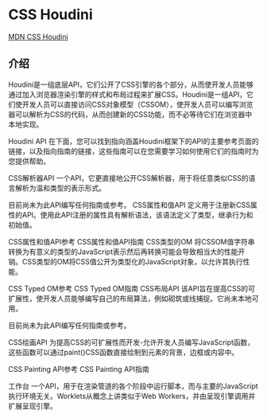 <!--
 * @Author: tangdaoyong
 * @Date: 2021-04-27 14:48:15
 * @LastEditors: tangdaoyong
 * @LastEditTime: 2021-04-27 15:00:52
 * @Description: CSS Houdini
-->
# CSS Houdini

[MDN CSS Houdini](https://developer.mozilla.org/en-US/docs/Web/Houdini)

## 介绍

Houdini是一组底层API，它们公开了CSS引擎的各个部分，从而使开发人员能够通过加入浏览器渲染引擎的样式和布局过程来扩展CSS。Houdini是一组API，它们使开发人员可以直接访问CSS对象模型（CSSOM），使开发人员可以编写浏览器可以解析为CSS的代码，从而创建新的CSS功能，而不必等待它们在浏览器中本地实现。

Houdini API
在下面，您可以找到指向涵盖Houdini框架下的API的主要参考页面的链接，以及指向指南的链接，这些指南可以在您需要学习如何使用它们的指南时为您提供帮助。

CSS解析器API
一个API，它更直接地公开CSS解析器，用于将任意类似CSS的语言解析为温和类型的表示形式。

目前尚未为此API编写任何指南或参考。
CSS属性和值API 
定义用于注册新CSS属性的API。使用此API注册的属性具有解析语法，该语法定义了类型，继承行为和初始值。

CSS属性和值API参考
CSS属性和值API指南
CSS类型的OM
将CSSOM值字符串转换为有意义的类型的JavaScript表示然后再转换可能会导致相当大的性能开销。CSS类型的OM将CSS值公开为类型化的JavaScript对象，以允许其执行性能。

CSS Typed OM参考
CSS Typed OM指南
CSS布局API 
该API旨在提高CSS的可扩展性，使开发人员能够编写自己的布局算法，例如砌筑或线捕捉。它尚未本地可用。

目前尚未为此API编写任何指南或参考。

CSS绘画API
为提高CSS的可扩展性而开发-允许开发人员编写JavaScript函数，这些函数可以通过paint()CSS函数直接绘制到元素的背景，边框或内容中。

CSS Painting API参考
CSS Painting API指南

工作台 
一个API，用于在渲染管道的各个阶段中运行脚本，而与主要的JavaScript执行环境无关。Worklets从概念上讲类似于Web Workers，并由呈现引擎调用并扩展呈现引擎。